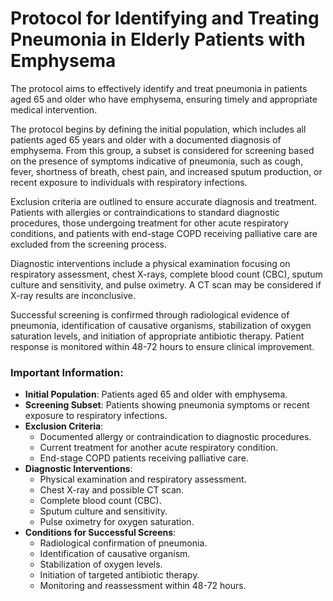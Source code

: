 # Protocol for Identifying and Treating Pneumonia in Elderly Patients with Emphysema

The protocol aims to effectively identify and treat pneumonia in patients aged 65 and older who have emphysema, ensuring timely and appropriate medical intervention.

The protocol begins by defining the initial population, which includes all patients aged 65 years and older with a documented diagnosis of emphysema. From this group, a subset is considered for screening based on the presence of symptoms indicative of pneumonia, such as cough, fever, shortness of breath, chest pain, and increased sputum production, or recent exposure to individuals with respiratory infections.

Exclusion criteria are outlined to ensure accurate diagnosis and treatment. Patients with allergies or contraindications to standard diagnostic procedures, those undergoing treatment for other acute respiratory conditions, and patients with end-stage COPD receiving palliative care are excluded from the screening process.

Diagnostic interventions include a physical examination focusing on respiratory assessment, chest X-rays, complete blood count (CBC), sputum culture and sensitivity, and pulse oximetry. A CT scan may be considered if X-ray results are inconclusive.

Successful screening is confirmed through radiological evidence of pneumonia, identification of causative organisms, stabilization of oxygen saturation levels, and initiation of appropriate antibiotic therapy. Patient response is monitored within 48-72 hours to ensure clinical improvement.

### Important Information:

- **Initial Population**: Patients aged 65 and older with emphysema.
- **Screening Subset**: Patients showing pneumonia symptoms or recent exposure to respiratory infections.
- **Exclusion Criteria**:
  - Documented allergy or contraindication to diagnostic procedures.
  - Current treatment for another acute respiratory condition.
  - End-stage COPD patients receiving palliative care.
- **Diagnostic Interventions**:
  - Physical examination and respiratory assessment.
  - Chest X-ray and possible CT scan.
  - Complete blood count (CBC).
  - Sputum culture and sensitivity.
  - Pulse oximetry for oxygen saturation.
- **Conditions for Successful Screens**:
  - Radiological confirmation of pneumonia.
  - Identification of causative organism.
  - Stabilization of oxygen levels.
  - Initiation of targeted antibiotic therapy.
  - Monitoring and reassessment within 48-72 hours.